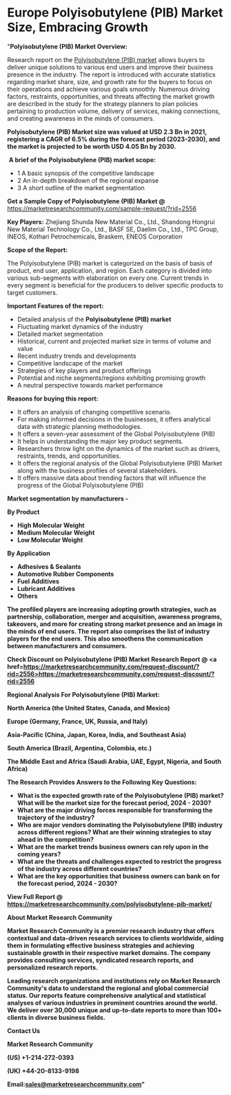 # Europe Polyisobutylene (PIB) Market Size, Embracing Growth
"<strong>Polyisobutylene (PIB) Market Overview:</strong>

Research report on the <a href=https://marketresearchcommunity.com/polyisobutylene-pib-market/>Polyisobutylene (PIB) market</a> allows buyers to deliver unique solutions to various end users and improve their business presence in the industry. The report is introduced with accurate statistics regarding market share, size, and growth rate for the buyers to focus on their operations and achieve various goals smoothly. Numerous driving factors, restraints, opportunities, and threats affecting the market growth are described in the study for the strategy planners to plan policies pertaining to production volume, delivery of services, making connections, and creating awareness in the minds of consumers.

<strong>Polyisobutylene (PIB) Market size was valued at USD 2.3 Bn in 2021, registering a CAGR of 6.5% during the forecast period (2023-2030), and the market is projected to be worth USD 4.05 Bn by 2030.</strong>

 <Strong>A brief of the Polyisobutylene (PIB) market scope:</Strong>
<ul>
 <li>1  A basic synopsis of the competitive landscape</li>
 <li>2  An in-depth breakdown of the regional expanse</li>
 <li>3  A short outline of the market segmentation</li>
</ul>
<strong>Get a Sample Copy of Polyisobutylene (PIB) Market @ </b></strong><a href=https://marketresearchcommunity.com/sample-request/?rid=2556><u>https://marketresearchcommunity.com/sample-request/?rid=2556</u></a>

<strong>Key Players:</strong> 
Zhejiang Shunda New Material Co., Ltd., Shandong Hongrui New Material Technology Co., Ltd., BASF SE, Daelim Co., Ltd., TPC Group, INEOS, Kothari Petrochemicals, Braskem, ENEOS Corporation

<strong>Scope of the Report:</strong>

The Polyisobutylene (PIB) market is categorized on the basis of basis of product, end user, application, and region. Each category is divided into various sub-segments with elaboration on every one. Current trends in every segment is beneficial for the producers to deliver specific products to target customers.

<strong><b>Important Features of the report:</b></strong>
<ul>
  <li>Detailed analysis of the <strong><b>Polyisobutylene (PIB) </b></strong><strong><b>market</b></strong></li>
  <li>Fluctuating market dynamics of the industry</li>
  <li>Detailed market segmentation</li>
  <li>Historical, current and projected market size in terms of volume and value</li>
  <li>Recent industry trends and developments</li>
  <li>Competitive landscape of the market</li>
  <li>Strategies of key players and product offerings</li>
  <li>Potential and niche segments/regions exhibiting promising growth</li>
  <li>A neutral perspective towards market performance</li>
</ul>
<strong><b>Reasons for buying this report:</b></strong>
<ul>
  <li>It offers an analysis of changing competitive scenario.</li>
  <li>For making informed decisions in the businesses, it offers analytical data with strategic planning methodologies.</li>
  <li>It offers a seven-year assessment of the Global Polyisobutylene (PIB)</li>
  <li>It helps in understanding the major key product segments.</li>
  <li>Researchers throw light on the dynamics of the market such as drivers, restraints, trends, and opportunities.</li>
  <li>It offers the regional analysis of the Global Polyisobutylene (PIB) Market along with the business profiles of several stakeholders.</li>
  <li>It offers massive data about trending factors that will influence the progress of the Global Polyisobutylene (PIB)</li>
</ul>

<strong>Market segmentation by manufacturers -</strong>


<strong><strong>By Product</strong></h4>
<ul>
 	<li>High Molecular Weight</li>
 	<li>Medium Molecular Weight</li>
 	<li>Low Molecular Weight</li>
</ul>
<strong><strong>By Application</strong></h4>
<ul>
 	<li>Adhesives &amp; Sealants</li>
 	<li>Automotive Rubber Components</li>
 	<li>Fuel Additives</li>
 	<li>Lubricant Additives</li>
 	<li>Others</li>
</ul>

The profiled players are increasing adopting growth strategies, such as partnership, collaboration, merger and acquisition, awareness programs, takeovers, and more for creating strong market presence and an image in the minds of end users. The report also comprises the list of industry players for the end users. This also smoothens the communication between manufacturers and consumers.

<strong><b>Check Discount on Polyisobutylene (PIB) Market Research Report @ </b></strong><a href=https://marketresearchcommunity.com/request-discount/?rid=2556><u>https://marketresearchcommunity.com/request-discount/?rid=2556</u></a>

<strong>Regional Analysis For Polyisobutylene (PIB) Market:</strong>

<strong>North America</strong> (the United States, Canada, and Mexico)

<strong>Europe</strong> (Germany, France, UK, Russia, and Italy)

<strong>Asia-Pacific</strong> (China, Japan, Korea, India, and Southeast Asia)

<strong>South America</strong> (Brazil, Argentina, Colombia, etc.)

<strong>The Middle East and Africa</strong> (Saudi Arabia, UAE, Egypt, Nigeria, and South Africa)

<strong>The Research Provides Answers to the Following Key Questions:</strong>
<ul>
 	<li>What is the expected growth rate of the Polyisobutylene (PIB) market? What will be the market size for the forecast period, 2024 - 2030?</li>
 	<li>What are the major driving forces responsible for transforming the trajectory of the industry?</li>
 	<li>Who are major vendors dominating the Polyisobutylene (PIB) industry across different regions? What are their winning strategies to stay ahead in the competition?</li>
 	<li>What are the market trends business owners can rely upon in the coming years?</li>
 	<li>What are the threats and challenges expected to restrict the progress of the industry across different countries?</li>
 	<li>What are the key opportunities that business owners can bank on for the forecast period, 2024 - 2030?</li>
</ul>

<strong>View Full Report @</strong> <a href=https://marketresearchcommunity.com/polyisobutylene-pib-market/>https://marketresearchcommunity.com/polyisobutylene-pib-market/</a>

<strong>About Market Research Community</strong>

Market Research Community is a premier research industry that offers contextual and data-driven research services to clients worldwide, aiding them in formulating effective business strategies and achieving sustainable growth in their respective market domains. The company provides consulting services, syndicated research reports, and personalized research reports.

Leading research organizations and institutions rely on Market Research Community's data to understand the regional and global commercial status. Our reports feature comprehensive analytical and statistical analyses of various industries in prominent countries around the world. We deliver over 30,000 unique and up-to-date reports to more than 100+ clients in diverse business fields.

<strong>Contact Us</strong>

<strong>Market Research Community</strong>

(US) +1-214-272-0393

(UK) +44-20-8133-9198

<strong>Email:</strong>sales@marketresearchcommunity.com"

